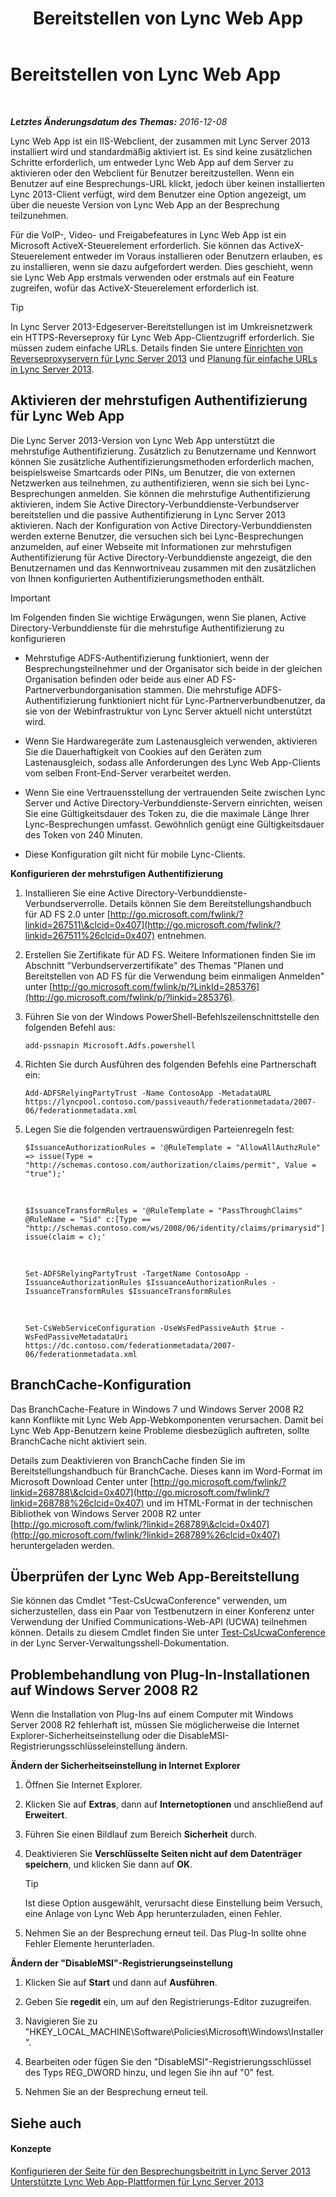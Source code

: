 ﻿---
title: Bereitstellen von Lync Web App
TOCTitle: Bereitstellen von Lync Web App
ms:assetid: b6301e98-051c-4e4b-8e10-ec922a8f508a
ms:mtpsurl: https://technet.microsoft.com/de-de/library/JJ205190(v=OCS.15)
ms:contentKeyID: 49295163
ms.date: 12/10/2016
mtps_version: v=OCS.15
ms.translationtype: HT
---

# Bereitstellen von Lync Web App

 

_**Letztes Änderungsdatum des Themas:** 2016-12-08_

Lync Web App ist ein IIS-Webclient, der zusammen mit Lync Server 2013 installiert wird und standardmäßig aktiviert ist. Es sind keine zusätzlichen Schritte erforderlich, um entweder Lync Web App auf dem Server zu aktivieren oder den Webclient für Benutzer bereitzustellen. Wenn ein Benutzer auf eine Besprechungs-URL klickt, jedoch über keinen installierten Lync 2013-Client verfügt, wird dem Benutzer eine Option angezeigt, um über die neueste Version von Lync Web App an der Besprechung teilzunehmen.

Für die VoIP-, Video- und Freigabefeatures in Lync Web App ist ein Microsoft ActiveX-Steuerelement erforderlich. Sie können das ActiveX-Steuerelement entweder im Voraus installieren oder Benutzern erlauben, es zu installieren, wenn sie dazu aufgefordert werden. Dies geschieht, wenn sie Lync Web App erstmals verwenden oder erstmals auf ein Feature zugreifen, wofür das ActiveX-Steuerelement erforderlich ist.


> [!TIP]
> In Lync Server 2013-Edgeserver-Bereitstellungen ist im Umkreisnetzwerk ein HTTPS-Reverseproxy für Lync Web App-Clientzugriff erforderlich. Sie müssen zudem einfache URLs. Details finden Sie untere <A href="lync-server-2013-setting-up-reverse-proxy-servers.md">Einrichten von Reverseproxyservern für Lync Server 2013</A> und <A href="lync-server-2013-planning-for-simple-urls.md">Planung für einfache URLs in Lync Server 2013</A>.



## Aktivieren der mehrstufigen Authentifizierung für Lync Web App

Die Lync Server 2013-Version von Lync Web App unterstützt die mehrstufige Authentifizierung. Zusätzlich zu Benutzername und Kennwort können Sie zusätzliche Authentifizierungsmethoden erforderlich machen, beispielsweise Smartcards oder PINs, um Benutzer, die von externen Netzwerken aus teilnehmen, zu authentifizieren, wenn sie sich bei Lync-Besprechungen anmelden. Sie können die mehrstufige Authentifizierung aktivieren, indem Sie Active Directory-Verbunddienste-Verbundserver bereitstellen und die passive Authentifizierung in Lync Server 2013 aktivieren. Nach der Konfiguration von Active Directory-Verbunddiensten werden externe Benutzer, die versuchen sich bei Lync-Besprechungen anzumelden, auf einer Webseite mit Informationen zur mehrstufigen Authentifizierung für Active Directory-Verbunddienste angezeigt, die den Benutzernamen und das Kennwortniveau zusammen mit den zusätzlichen von Ihnen konfigurierten Authentifizierungsmethoden enthält.


> [!IMPORTANT]
> Im Folgenden finden Sie wichtige Erwägungen, wenn Sie planen, Active Directory-Verbunddienste für die mehrstufige Authentifizierung zu konfigurieren 
> <UL>
> <LI>
> <P>Mehrstufige ADFS-Authentifizierung funktioniert, wenn der Besprechungsteilnehmer und der Organisator sich beide in der gleichen Organisation befinden oder beide aus einer AD FS-Partnerverbundorganisation stammen. Die mehrstufige ADFS-Authentifizierung funktioniert nicht für Lync-Partnerverbundbenutzer, da sie von der Webinfrastruktur von Lync Server aktuell nicht unterstützt wird.</P>
> <LI>
> <P>Wenn Sie Hardwaregeräte zum Lastenausgleich verwenden, aktivieren Sie die Dauerhaftigkeit von Cookies auf den Geräten zum Lastenausgleich, sodass alle Anforderungen des Lync Web App-Clients vom selben Front-End-Server verarbeitet werden.</P>
> <LI>
> <P>Wenn Sie eine Vertrauensstellung der vertrauenden Seite zwischen Lync Server und Active Directory-Verbunddienste-Servern einrichten, weisen Sie eine Gültigkeitsdauer des Token zu, die die maximale Länge Ihrer Lync-Besprechungen umfasst. Gewöhnlich genügt eine Gültigkeitsdauer des Token von 240 Minuten.</P>
> <LI>
> <P>Diese Konfiguration gilt nicht für mobile Lync-Clients.</P></LI></UL>



**Konfigurieren der mehrstufigen Authentifizierung**

1.  Installieren Sie eine Active Directory-Verbunddienste-Verbundserverrolle. Details können Sie dem Bereitstellungshandbuch für AD FS 2.0 unter [http://go.microsoft.com/fwlink/?linkid=267511\&clcid=0x407](http://go.microsoft.com/fwlink/?linkid=267511%26clcid=0x407) entnehmen.

2.  Erstellen Sie Zertifikate für AD FS. Weitere Informationen finden Sie im Abschnitt "Verbundserverzertifikate" des Themas "Planen und Bereitstellen von AD FS für die Verwendung beim einmaligen Anmelden" unter [http://go.microsoft.com/fwlink/p/?LinkId=285376](http://go.microsoft.com/fwlink/p/?linkid=285376).

3.  Führen Sie von der Windows PowerShell-Befehlszeilenschnittstelle den folgenden Befehl aus:
    
        add-pssnapin Microsoft.Adfs.powershell

4.  Richten Sie durch Ausführen des folgenden Befehls eine Partnerschaft ein:
    
        Add-ADFSRelyingPartyTrust -Name ContosoApp -MetadataURL https://lyncpool.contoso.com/passiveauth/federationmetadata/2007-06/federationmetadata.xml

5.  Legen Sie die folgenden vertrauenswürdigen Parteienregeln fest:
    
        $IssuanceAuthorizationRules = '@RuleTemplate = "AllowAllAuthzRule" => issue(Type = "http://schemas.contoso.com/authorization/claims/permit", Value = "true");'

       &nbsp;

        $IssuanceTransformRules = '@RuleTemplate = "PassThroughClaims" @RuleName = "Sid" c:[Type == "http://schemas.contoso.com/ws/2008/06/identity/claims/primarysid"]=> issue(claim = c);'

      &nbsp;
    
        Set-ADFSRelyingPartyTrust -TargetName ContosoApp -IssuanceAuthorizationRules $IssuanceAuthorizationRules -IssuanceTransformRules $IssuanceTransformRules

       &nbsp;
    
        Set-CsWebServiceConfiguration -UseWsFedPassiveAuth $true -WsFedPassiveMetadataUri https://dc.contoso.com/federationmetadata/2007-06/federationmetadata.xml

## BranchCache-Konfiguration

Das BranchCache-Feature in Windows 7 und Windows Server 2008 R2 kann Konflikte mit Lync Web App-Webkomponenten verursachen. Damit bei Lync Web App-Benutzern keine Probleme diesbezüglich auftreten, sollte BranchCache nicht aktiviert sein.

Details zum Deaktivieren von BranchCache finden Sie im Bereitstellungshandbuch für BranchCache. Dieses kann im Word-Format im Microsoft Download Center unter [http://go.microsoft.com/fwlink/?linkid=268788\&clcid=0x407](http://go.microsoft.com/fwlink/?linkid=268788%26clcid=0x407) und im HTML-Format in der technischen Bibliothek von Windows Server 2008 R2 unter [http://go.microsoft.com/fwlink/?linkid=268789\&clcid=0x407](http://go.microsoft.com/fwlink/?linkid=268789%26clcid=0x407) heruntergeladen werden.

## Überprüfen der Lync Web App-Bereitstellung

Sie können das Cmdlet "Test-CsUcwaConference" verwenden, um sicherzustellen, dass ein Paar von Testbenutzern in einer Konferenz unter Verwendung der Unified Communications-Web-API (UCWA) teilnehmen können. Details zu diesem Cmdlet finden Sie unter [Test-CsUcwaConference](https://docs.microsoft.com/en-us/powershell/module/skype/Test-CsUcwaConference) in der Lync Server-Verwaltungsshell-Dokumentation.

## Problembehandlung von Plug-In-Installationen auf Windows Server 2008 R2

Wenn die Installation von Plug-Ins auf einem Computer mit Windows Server 2008 R2 fehlerhaft ist, müssen Sie möglicherweise die Internet Explorer-Sicherheitseinstellung oder die DisableMSI-Registrierungsschlüsseleinstellung ändern.

**Ändern der Sicherheitseinstellung in Internet Explorer**

1.  Öffnen Sie Internet Explorer.

2.  Klicken Sie auf **Extras**, dann auf **Internetoptionen** und anschließend auf **Erweitert**.

3.  Führen Sie einen Bildlauf zum Bereich **Sicherheit** durch.

4.  Deaktivieren Sie **Verschlüsselte Seiten nicht auf dem Datenträger speichern**, und klicken Sie dann auf **OK**.
    

    > [!TIP]
    > Ist diese Option ausgewählt, verursacht diese Einstellung beim Versuch, eine Anlage von Lync Web App herunterzuladen, einen Fehler.



5.  Nehmen Sie an der Besprechung erneut teil. Das Plug-In sollte ohne Fehler Elemente herunterladen.

**Ändern der "DisableMSI"-Registrierungseinstellung**

1.  Klicken Sie auf **Start** und dann auf **Ausführen**.

2.  Geben Sie **regedit** ein, um auf den Registrierungs-Editor zuzugreifen.

3.  Navigieren Sie zu "HKEY\_LOCAL\_MACHINE\\Software\\Policies\\Microsoft\\Windows\\Installer".

4.  Bearbeiten oder fügen Sie den "DisableMSI"-Registrierungsschlüssel des Typs REG\_DWORD hinzu, und legen Sie ihn auf "0" fest.

5.  Nehmen Sie an der Besprechung erneut teil.

## Siehe auch

#### Konzepte

[Konfigurieren der Seite für den Besprechungsbeitritt in Lync Server 2013](lync-server-2013-configuring-the-meeting-join-page.md)  
[Unterstützte Lync Web App-Plattformen für Lync Server 2013](lync-server-2013-lync-web-app-supported-platforms.md)

